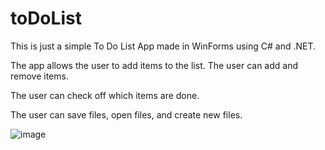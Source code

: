 # toDoList

This is just a simple To Do List App made in WinForms using C# and .NET. 

The app allows the user to add items to the list. The user can add and remove items.

The user can check off which items are done.

The user can save files, open files, and create new files.


![image](https://user-images.githubusercontent.com/83522315/200994612-51912154-a590-4e06-ba73-79ea2ac3e822.png)
